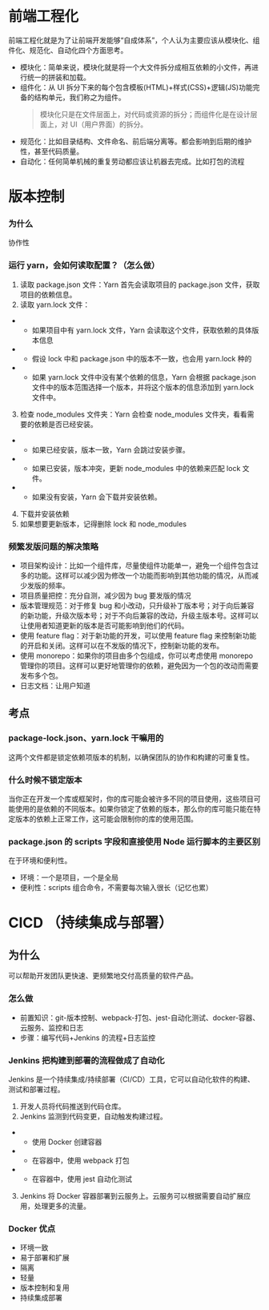 <!--
 * @Author: 鱼小柔
 * @Date: 2021-02-14 13:32:56
 * @LastEditors: your name
 * @LastEditTime: 2021-06-14 15:20:47
 * @Description: file content
-->

# 前端工程化

前端工程化就是为了让前端开发能够“自成体系”，个人认为主要应该从模块化、组件化、规范化、自动化四个方面思考。

- 模块化：简单来说，模块化就是将一个大文件拆分成相互依赖的小文件，再进行统一的拼装和加载。
- 组件化：从 UI 拆分下来的每个包含模板(HTML)+样式(CSS)+逻辑(JS)功能完备的结构单元，我们称之为组件。
  > 模块化只是在文件层面上，对代码或资源的拆分；而组件化是在设计层面上，对 UI（用户界面）的拆分。
- 规范化：比如目录结构、文件命名、前后端分离等。都会影响到后期的维护性，甚至代码质量。
- 自动化：任何简单机械的重复劳动都应该让机器去完成。比如打包的流程

# 版本控制

### 为什么

协作性

### 运行 yarn，会如何读取配置？（怎么做）

1. 读取 package.json 文件：Yarn 首先会读取项目的 package.json 文件，获取项目的依赖信息。
2. 读取 yarn.lock 文件：

- - 如果项目中有 yarn.lock 文件，Yarn 会读取这个文件，获取依赖的具体版本信息
- - 假设 lock 中和 package.json 中的版本不一致，也会用 yarn.lock 种的
- - 如果 yarn.lock 文件中没有某个依赖的信息，Yarn 会根据 package.json 文件中的版本范围选择一个版本，并将这个版本的信息添加到 yarn.lock 文件中。

3. 检查 node_modules 文件夹：Yarn 会检查 node_modules 文件夹，看看需要的依赖是否已经安装。

- - 如果已经安装，版本一致，Yarn 会跳过安装步骤。
- - 如果已安装，版本冲突，更新 node_modules 中的依赖来匹配 lock 文件。
- - 如果没有安装，Yarn 会下载并安装依赖。

4. 下载并安装依赖
5. 如果想要更新版本，记得删除 lock 和 node_modules

### 频繁发版问题的解决策略

- 项目架构设计：比如一个组件库，尽量使组件功能单一，避免一个组件包含过多的功能。这样可以减少因为修改一个功能而影响到其他功能的情况，从而减少发版的频率。
- 项目质量把控：充分自测，减少因为 bug 要发版的情况
- 版本管理规范：对于修复 bug 和小改动，只升级补丁版本号；对于向后兼容的新功能，升级次版本号；对于不向后兼容的改动，升级主版本号。这样可以让使用者知道更新的版本是否可能影响到他们的代码。
- 使用 feature flag：对于新功能的开发，可以使用 feature flag 来控制新功能的开启和关闭。这样可以在不发版的情况下，控制新功能的发布。
- 使用 monorepo：如果你的项目由多个包组成，你可以考虑使用 monorepo 管理你的项目。这样可以更好地管理你的依赖，避免因为一个包的改动而需要发布多个包。
- 日志文档：让用户知道

## 考点

### package-lock.json、yarn.lock 干嘛用的

这两个文件都是锁定依赖项版本的机制，以确保团队的协作和构建的可重复性。

### 什么时候不锁定版本

当你正在开发一个库或框架时，你的库可能会被许多不同的项目使用，这些项目可能使用的是依赖的不同版本。如果你锁定了依赖的版本，那么你的库可能只能在特定版本的依赖上正常工作，这可能会限制你的库的使用范围。

### package.json 的 scripts 字段和直接使用 Node 运行脚本的主要区别

在于环境和便利性。

- 环境：一个是项目，一个是全局
- 便利性：scripts 组合命令，不需要每次输入很长（记忆也累）



# CICD （持续集成与部署）

## 为什么

可以帮助开发团队更快速、更频繁地交付高质量的软件产品。

### 怎么做

- 前置知识：git-版本控制、webpack-打包、jest-自动化测试、docker-容器、云服务、监控和日志
- 步骤：编写代码+Jenkins 的流程+日志监控

### Jenkins 把构建到部署的流程做成了自动化

Jenkins 是一个持续集成/持续部署（CI/CD）工具，它可以自动化软件的构建、测试和部署过程。

1. 开发人员将代码推送到代码仓库。
2. Jenkins 监测到代码变更，自动触发构建过程。

- - 使用 Docker 创建容器
- - 在容器中，使用 webpack 打包
- - 在容器中，使用 jest 自动化测试

3. Jenkins 将 Docker 容器部署到云服务上。云服务可以根据需要自动扩展应用，处理更多的流量。

### Docker 优点

- 环境一致
- 易于部署和扩展
- 隔离
- 轻量
- 版本控制和复用
- 持续集成部署
